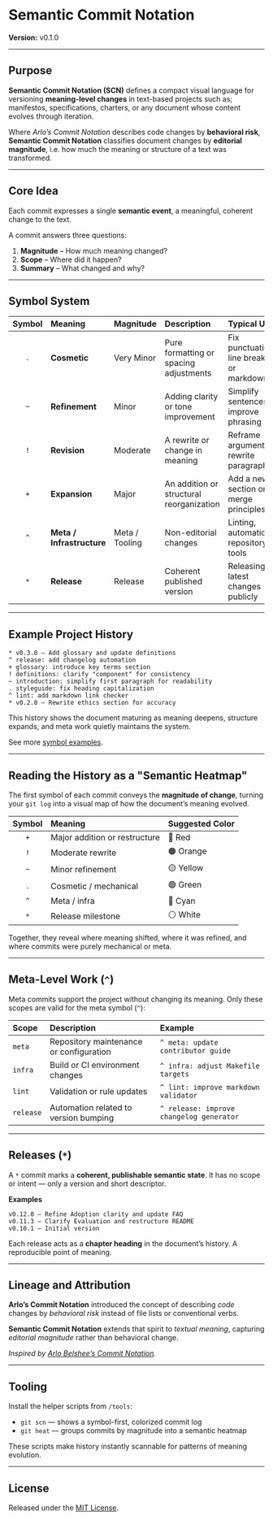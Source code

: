 # Semantic Commit Notation
**Version:** v0.1.0

---

## Purpose

**Semantic Commit Notation (SCN)** defines a compact visual language for
versioning **meaning-level changes**  in text-based projects such as;
manifestos, specifications, charters, or any document whose content evolves
through iteration.

Where *Arlo’s Commit Notation* describes code changes by **behavioral risk**,
**Semantic Commit Notation** classifies document changes by **editorial
magnitude**, i.e. how much the meaning or structure of a text was transformed.

---

## Core Idea

Each commit expresses a single **semantic event**, a meaningful, coherent change
to the text.

A commit answers three questions:

1. **Magnitude** – How much meaning changed?
2. **Scope** – Where did it happen?
3. **Summary** – What changed and why?

---

## Symbol System

| Symbol | Meaning| Magnitude  | Description | Typical Use |
|:--:|:--|:--|:--|:--|
| `.` | **Cosmetic** | Very Minor | Pure formatting or spacing adjustments | Fix punctuation, line breaks, or markdown |
| `~` | **Refinement** | Minor | Adding clarity or tone improvement | Simplify sentences, improve phrasing |
| `!` | **Revision** | Moderate | A rewrite or change in meaning | Reframe argument, rewrite paragraph |
| `+` | **Expansion** | Major | An addition or structural reorganization | Add a new section or merge principles |
| `^` | **Meta / Infrastructure** | Meta / Tooling | Non-editorial changes | Linting, automation, repository tools |
| `*` | **Release** | Release | Coherent published version | Releasing latest changes publicly |

---

## Example Project History

```gitcommit
* v0.3.0 – Add glossary and update definitions
^ release: add changelog automation
+ glossary: introduce key terms section
! definitions: clarify "component" for consistency
~ introduction: simplify first paragraph for readability
. styleguide: fix heading capitalization
^ lint: add markdown link checker
* v0.2.0 – Rewrite ethics section for accuracy
```

This history shows the document maturing as meaning deepens, structure expands,
and meta work quietly maintains the system.

See more [symbol examples](docs/examples.md).

---

## Reading the History as a "Semantic Heatmap"

The first symbol of each commit conveys the **magnitude of change**,
turning your `git log` into a visual map of how the document’s meaning evolved.

| Symbol | Meaning | Suggested Color |
|:--:|:--|:--|
| `+` | Major addition or restructure | 🔴 Red |
| `!` | Moderate rewrite | 🟠 Orange |
| `~` | Minor refinement | 🟡 Yellow |
| `.` | Cosmetic / mechanical | 🟢 Green |
| `^` | Meta / infra | 🔵 Cyan |
| `*` | Release milestone | ⚪ White |

Together, they reveal where meaning shifted, where it was refined, and where
commits were purely mechanical or meta.

---

## Meta-Level Work (`^`)

Meta commits support the project without changing its meaning. Only these
scopes are valid for the meta symbol (`^`):

| Scope | Description | Example |
|:--|:--|:--|
| `meta` | Repository maintenance or configuration | `^ meta: update contributor guide` |
| `infra` | Build or CI environment changes | `^ infra: adjust Makefile targets` |
| `lint` | Validation or rule updates | `^ lint: improve markdown validator` |
| `release` | Automation related to version bumping | `^ release: improve changelog generator` |

---

## Releases (`*`)

A `*` commit marks a **coherent, publishable semantic state**. It has no scope
or intent — only a version and short descriptor.

**Examples**

```gitcommit
v0.12.0 – Refine Adoption clarity and update FAQ
v0.11.3 – Clarify Evaluation and restructure README
v0.10.1 – Initial version
```

Each release acts as a **chapter heading** in the document’s history. A
reproducible point of meaning.

---

## Lineage and Attribution

**Arlo’s Commit Notation** introduced the concept of describing *code* changes
by *behavioral risk* instead of file lists or conventional verbs.

**Semantic Commit Notation** extends that spirit to *textual meaning*, capturing
*editorial magnitude* rather than behavioral change.

*Inspired by [Arlo Belshee’s Commit Notation](https://github.com/RefactoringCombos/ArlosCommitNotation).*

---

## Tooling

Install the helper scripts from `/tools`:

- `git scn` — shows a symbol-first, colorized commit log
- `git heat` — groups commits by magnitude into a semantic heatmap

These scripts make history instantly scannable for patterns of meaning
evolution.

---

## License

Released under the [MIT License](LICENSE).
